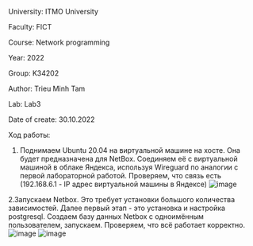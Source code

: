 University: ITMO University

Faculty: FICT

Course: Network programming

Year: 2022

Group: K34202

Author: Trieu Minh Tam

Lab: Lab3

Date of create: 30.10.2022

Ход работы:

1. Поднимаем Ubuntu 20.04 на виртуальной машине на хосте. Она будет предназначена для NetBox. Соединяем её с виртуальной машиной в облаке Яндекса, используя Wireguard по аналогии с первой лабораторной работой. Проверяем, что связь есть (192.168.6.1 - IP адрес виртуальной машины в Яндексе)
![image](https://user-images.githubusercontent.com/87965299/198852657-ec74dc4c-5ef1-407c-864f-f80b678bf1b4.png)

2.Запускаем Netbox. Это требует установки большого количества зависимостей. Далее первый этап - это установка и настройка postgresql. Создаем базу данных Netbox с одноимённым пользователем, запускаем. Проверяем, что всё работает корректно.
![image](https://user-images.githubusercontent.com/87965299/198852960-03eb2787-8265-49a6-9a58-975e0c62e737.png)
![image](https://user-images.githubusercontent.com/87965299/198854387-ae15717f-3fc4-4ecb-8134-5f967a8805a8.png)
